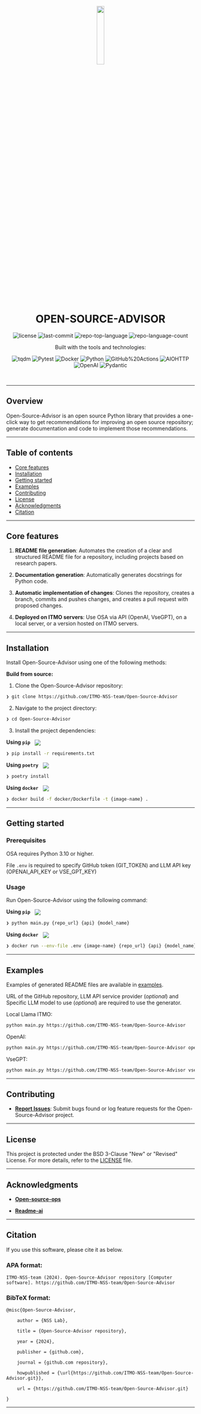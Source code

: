 <p align="center">
    <img src="https://raw.githubusercontent.com/aimclub/open-source-ops/7de1e1321389ec177f236d0a5f41f876811a912a/badges/ITMO_badge.svg" align="center" width="20%">
</p>
<p align="center"><h1 align="center">OPEN-SOURCE-ADVISOR</h1></p>
<p align="center">
	<img src="https://img.shields.io/github/license/ITMO-NSS-team/Open-Source-Advisor?style=BadgeStyleOptions.DEFAULT&logo=opensourceinitiative&logoColor=white&color=blue" alt="license">
	<img src="https://img.shields.io/github/last-commit/ITMO-NSS-team/Open-Source-Advisor?style=BadgeStyleOptions.DEFAULT&logo=git&logoColor=white&color=blue" alt="last-commit">
	<img src="https://img.shields.io/github/languages/top/ITMO-NSS-team/Open-Source-Advisor?style=BadgeStyleOptions.DEFAULT&color=blue" alt="repo-top-language">
	<img src="https://img.shields.io/github/languages/count/ITMO-NSS-team/Open-Source-Advisor?style=BadgeStyleOptions.DEFAULT&color=blue" alt="repo-language-count">
</p>
<p align="center">Built with the tools and technologies:</p>
<p align="center">
	<img src="https://img.shields.io/badge/tqdm-FFC107.svg?style=BadgeStyleOptions.DEFAULT&logo=tqdm&logoColor=black"alt="tqdm">
	<img src="https://img.shields.io/badge/Pytest-0A9EDC.svg?style=BadgeStyleOptions.DEFAULT&logo=Pytest&logoColor=white"alt="Pytest">
	<img src="https://img.shields.io/badge/Docker-2496ED.svg?style=BadgeStyleOptions.DEFAULT&logo=Docker&logoColor=white"alt="Docker">
	<img src="https://img.shields.io/badge/Python-3776AB.svg?style=BadgeStyleOptions.DEFAULT&logo=Python&logoColor=white"alt="Python">
	<img src="https://img.shields.io/badge/GitHub%20Actions-2088FF.svg?style=BadgeStyleOptions.DEFAULT&logo=GitHub-Actions&logoColor=white"alt="GitHub%20Actions">
	<img src="https://img.shields.io/badge/AIOHTTP-2C5BB4.svg?style=BadgeStyleOptions.DEFAULT&logo=AIOHTTP&logoColor=white"alt="AIOHTTP">
	<img src="https://img.shields.io/badge/OpenAI-412991.svg?style=BadgeStyleOptions.DEFAULT&logo=OpenAI&logoColor=white"alt="OpenAI">
	<img src="https://img.shields.io/badge/Pydantic-E92063.svg?style=BadgeStyleOptions.DEFAULT&logo=Pydantic&logoColor=white"alt="Pydantic">
</p>
<br>

---
## Overview

<overview>
Open-Source-Advisor is an open source Python library that provides a one-click way to get recommendations for improving an open source repository; generate documentation and code to implement those recommendations.
</overview>

---

## Table of contents

- [Core features](#core-features)
- [Installation](#installation)
- [Getting started](#getting-started)
- [Examples](#examples)
- [Contributing](#contributing)
- [License](#license)
- [Acknowledgments](#acknowledgments)
- [Citation](#citation)

---

## Core features

<corefeatures>

1. **README file generation**: Automates the creation of a clear and structured README file for a repository, including projects based on research papers.

2. **Documentation generation**: Automatically generates docstrings for Python code.

3. **Automatic implementation of changes**: Clones the repository, creates a branch, commits and pushes changes, and creates a pull request with proposed changes.

4. **Deployed on ITMO servers**: Use OSA via API (OpenAI, VseGPT), on a local server, or a version hosted on ITMO servers.

</corefeatures>

---

## Installation

Install Open-Source-Advisor using one of the following methods:

**Build from source:**

1. Clone the Open-Source-Advisor repository:
```sh
❯ git clone https://github.com/ITMO-NSS-team/Open-Source-Advisor
```

2. Navigate to the project directory:
```sh
❯ cd Open-Source-Advisor
```

3. Install the project dependencies:

**Using `pip`** &nbsp;
[<img align="center" src="https://img.shields.io/badge/Pip-3776AB.svg?style={badge_style}&logo=pypi&logoColor=white" />](https://pypi.org/project/pip/)

```sh
❯ pip install -r requirements.txt
```

**Using `poetry`** &nbsp;
[<img align="center" src="https://img.shields.io/endpoint?url=https://python-poetry.org/badge/v0.json" />](https://python-poetry.org/)

```sh
❯ poetry install 
```

**Using `docker`** &nbsp;
[<img align="center" src="https://img.shields.io/badge/Docker-2CA5E0.svg?style={badge_style}&logo=docker&logoColor=white" />](https://www.docker.com/)

```sh
❯ docker build -f docker/Dockerfile -t {image-name} .
```

---

## Getting started

### Prerequisites

OSA requires Python 3.10 or higher.

File `.env` is required to specify GitHub token (GIT_TOKEN) and LLM API key (OPENAI_API_KEY or VSE_GPT_KEY)

### Usage

Run Open-Source-Advisor using the following command:

**Using `pip`** &nbsp;
[<img align="center" src="https://img.shields.io/badge/Pip-3776AB.svg?style={badge_style}&logo=pypi&logoColor=white" />](https://pypi.org/project/pip/)

```sh
❯ python main.py {repo_url} {api} {model_name}
```

**Using `docker`** &nbsp;
[<img align="center" src="https://img.shields.io/badge/Docker-2CA5E0.svg?style={badge_style}&logo=docker&logoColor=white" />](https://www.docker.com/)

```sh
❯ docker run --env-file .env {image-name} {repo_url} {api} {model_name}
```

---

## Examples

Examples of generated README files are available in [examples](https://github.com/ITMO-NSS-team/Open-Source-Advisor/tree/main/examples).

URL of the GitHub repository, LLM API service provider (*optional*) and Specific LLM model to use (*optional*) are required to use the generator.

Local Llama ITMO:
```sh
python main.py https://github.com/ITMO-NSS-team/Open-Source-Advisor
```  
OpenAI:
```sh
python main.py https://github.com/ITMO-NSS-team/Open-Source-Advisor openai gpt-3.5-turbo
```
VseGPT:
```sh
python main.py https://github.com/ITMO-NSS-team/Open-Source-Advisor vsegpt openai/gpt-3.5-turbo
```

---

## Contributing

- **[Report Issues](https://github.com/ITMO-NSS-team/Open-Source-Advisor/issues )**: Submit bugs found or log feature requests for the Open-Source-Advisor project.

---

## License

This project is protected under the BSD 3-Clause "New" or "Revised" License. For more details, refer to the [LICENSE](https://github.com/ITMO-NSS-team/Open-Source-Advisor/blob/main/LICENSE) file.

---

## Acknowledgments

- [**Open-source-ops**](https://github.com/aimclub/open-source-ops)

- [**Readme-ai**](https://github.com/eli64s/readme-ai)

---

## Citation

If you use this software, please cite it as below.

### APA format:

    ITMO-NSS-team (2024). Open-Source-Advisor repository [Computer software]. https://github.com/ITMO-NSS-team/Open-Source-Advisor

### BibTeX format:

    @misc{Open-Source-Advisor,

        author = {NSS Lab},

        title = {Open-Source-Advisor repository},

        year = {2024},

        publisher = {github.com},

        journal = {github.com repository},

        howpublished = {\url{https://github.com/ITMO-NSS-team/Open-Source-Advisor.git}},

        url = {https://github.com/ITMO-NSS-team/Open-Source-Advisor.git}

    }

---
